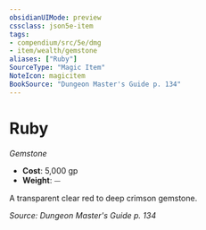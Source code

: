 ```yaml
---
obsidianUIMode: preview
cssclass: json5e-item
tags:
- compendium/src/5e/dmg
- item/wealth/gemstone
aliases: ["Ruby"]
SourceType: "Magic Item"
NoteIcon: magicitem
BookSource: "Dungeon Master's Guide p. 134"
---
```

# Ruby
*Gemstone*  

- **Cost**: 5,000 gp
- **Weight**: ⏤

A transparent clear red to deep crimson gemstone.

*Source: Dungeon Master's Guide p. 134*